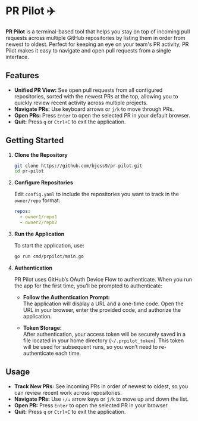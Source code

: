 # PR Pilot ✈️

**PR Pilot** is a terminal-based tool that helps you stay on top of incoming pull requests across multiple GitHub repositories by listing them in order from newest to oldest. Perfect for keeping an eye on your team's PR activity, PR Pilot makes it easy to navigate and open pull requests from a single interface.

## Features

- **Unified PR View:** See open pull requests from all configured repositories, sorted with the newest PRs at the top, allowing you to quickly review recent activity across multiple projects.
- **Navigate PRs:** Use keyboard arrows or `j/k` to move through PRs.
- **Open PRs:** Press `Enter` to open the selected PR in your default browser.
- **Quit:** Press `q` or `Ctrl+C` to exit the application.

## Getting Started

1. **Clone the Repository**

    ```bash
    git clone https://github.com/bjess9/pr-pilot.git
    cd pr-pilot
    ```

2. **Configure Repositories**

    Edit `config.yaml` to include the repositories you want to track in the `owner/repo` format:

    ```yaml
    repos:
      - owner1/repo1
      - owner2/repo2
    ```

3. **Run the Application**

    To start the application, use:

    ```bash
    go run cmd/prpilot/main.go
    ```

4. **Authentication**

    PR Pilot uses GitHub’s OAuth Device Flow to authenticate. When you run the app for the first time, you’ll be prompted to authenticate:

    - **Follow the Authentication Prompt:**  
      The application will display a URL and a one-time code. Open the URL in your browser, enter the provided code, and authorize the application.

    - **Token Storage:**  
      After authentication, your access token will be securely saved in a file located in your home directory (`~/.prpilot_token`). This token will be used for subsequent runs, so you won’t need to re-authenticate each time.

## Usage

- **Track New PRs:** See incoming PRs in order of newest to oldest, so you can review recent work across repositories.
- **Navigate PRs:** Use `↑/↓` arrow keys or `j/k` to move up and down the list.
- **Open PR:** Press `Enter` to open the selected PR in your browser.
- **Quit:** Press `q` or `Ctrl+C` to exit the application.

